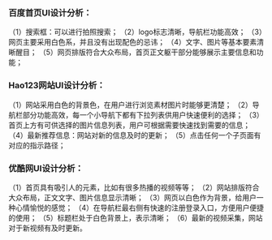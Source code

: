 ### 百度首页UI设计分析：
（1）搜索框：可以进行拍照搜索；
（2）logo标志清晰，导航栏功能高效；
（3）网页主要采用白色系，并且没有出现配色的忌讳；
（4）文字、图片等基本要素清晰醒目；
（5）网页排版符合大众布局，首页正文躯干部分能够展示主要信息和功能；

 ### Hao123网站UI设计分析：
（1）网站采用白色的背景色，在用户进行浏览素材图片时能够更清楚；
（2）导航栏部分功能高效，每一个小导航下都有下拉列表供用户快速便利的选择；
（3）首页上方有可供选择的图片信息列表，用户可根据需要快速找到需要的信息；
（4）最新推荐信息：网站对新的信息及时的更新；
（5）点击任何一个子页面有对应的指示路径；

 ### 优酷网UI设计分析：
（1）首页具有吸引人的元素，比如有很多热播的视频等等；
（2）网站排版符合大众布局，正文文字、图片信息显示清晰；
（3）网页以白色作为背景，给用户一种心情愉悦的感觉；
（4）在导航栏最右侧有快速的注册登录入口，方便用户便捷的使用；
（5）标题栏处于白色背景上，表示清晰；
（6）最新的视频采集，网站对于新视频有及时更新。
